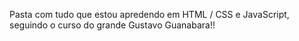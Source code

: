 Pasta com tudo que estou apredendo em HTML / CSS e JavaScript,
seguindo o curso do grande Gustavo Guanabara!!
